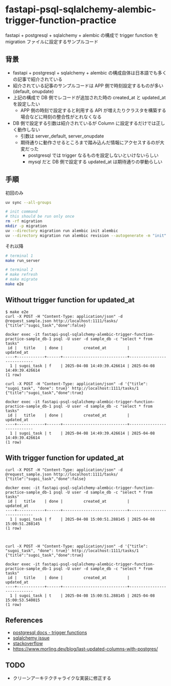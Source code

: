 # fastapi-psql-sqlalchemy-alembic-trigger-function-practice

fastapi + postgresql + sqlalchemy + alembic の構成で trigger function を migration ファイルに設定するサンプルコード

## 背景

- fastapi + postgresql + sqlalchemy + alembic の構成自体は日本語でも多くの記事で紹介されている
- 紹介されている記事のサンプルコードは APP 側で時刻設定するものが多い (default, onupdate)
- 上記の構成で DB 側でレコードが追加された時の created_at と updated_at を設定したい
    - APP 側の時刻で設定すると利用する API が増えたりクラスタを構築する場合などに時刻の整合性がとれなくなる
- DB 側で設定する引数は紹介されているが Column に設定するだけでは正しく動作しない
    - 引数は server_default, server_onupdate
    - 期待通りに動作させるところまで踏み込んだ情報にアクセスするのが大変だった
        - postgresql では trigger なるものを設定しないといけないらしい
        - mysql だと DB 側で設定する updated_at は期待通りの挙動らしい


## 手順

初回のみ

```sh
uv sync --all-groups

# init command 
# this should be run only once
rm -rf migration
mkdir -p migration
uv --directory migration run alembic init alembic
uv --directory migration run alembic revision --autogenerate -m "init"
```

それ以降

```sh
# terminal 1
make run_server

# terminal 2
# make refresh
# make migrate
make e2e
```

## Without trigger function for updated_at
```
$ make e2e
curl -X POST -H "Content-Type: application/json" -d @request_sample.json http://localhost:1111/tasks/
{"title":"sugoi_task","done":false}

docker exec -it fastapi-psql-sqlalchemy-alembic-trigger-function-practice-sample_db-1 psql -U user -d sample_db -c "select * from tasks"
 id |   title    | done |         created_at         |         updated_at         
----+------------+------+----------------------------+----------------------------
  1 | sugoi_task | f    | 2025-04-08 14:49:39.426614 | 2025-04-08 14:49:39.426614
(1 row)

curl -X POST -H "Content-Type: application/json" -d '{"title": "sugoi_task", "done": true}' http://localhost:1111/tasks/1
{"title":"sugoi_task","done":true}

docker exec -it fastapi-psql-sqlalchemy-alembic-trigger-function-practice-sample_db-1 psql -U user -d sample_db -c "select * from tasks"
 id |   title    | done |         created_at         |         updated_at         
----+------------+------+----------------------------+----------------------------
  1 | sugoi_task | t    | 2025-04-08 14:49:39.426614 | 2025-04-08 14:49:39.426614
(1 row)
```

## With trigger function for updated_at

```
curl -X POST -H "Content-Type: application/json" -d @request_sample.json http://localhost:1111/tasks/
{"title":"sugoi_task","done":false}

docker exec -it fastapi-psql-sqlalchemy-alembic-trigger-function-practice-sample_db-1 psql -U user -d sample_db -c "select * from tasks"
 id |   title    | done |         created_at         |         updated_at         
----+------------+------+----------------------------+----------------------------
  1 | sugoi_task | f    | 2025-04-08 15:00:51.288145 | 2025-04-08 15:00:51.288145
(1 row)



curl -X POST -H "Content-Type: application/json" -d '{"title": "sugoi_task", "done": true}' http://localhost:1111/tasks/1
{"title":"sugoi_task","done":true}

docker exec -it fastapi-psql-sqlalchemy-alembic-trigger-function-practice-sample_db-1 psql -U user -d sample_db -c "select * from tasks"
 id |   title    | done |         created_at         |         updated_at         
----+------------+------+----------------------------+----------------------------
  1 | sugoi_task | t    | 2025-04-08 15:00:51.288145 | 2025-04-08 15:00:53.540015
(1 row)
```

## References

- [postgresql docs - trigger functions](https://www.postgresql.org/docs/current/plpgsql-trigger.html)
- [sqlalchemy issue](https://github.com/sqlalchemy/sqlalchemy/issues/3444#issuecomment-441929501)
- [stackoverflow](https://stackoverflow.com/questions/2362871/postgresql-current-timestamp-on-update)
- https://www.morling.dev/blog/last-updated-columns-with-postgres/

## TODO

- クリーンアーキテクチャライクな実装に修正する
